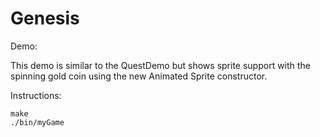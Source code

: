 # Genesis

Demo:

This demo is similar to the QuestDemo but shows sprite support with the spinning gold coin using the new Animated Sprite constructor.

Instructions:

```
make
./bin/myGame
```